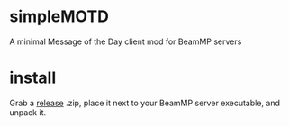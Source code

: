 # simpleMOTD
A minimal Message of the Day client mod for BeamMP servers

# install
Grab a [release](https://github.com/StanleyDudek/simpleMOTD/releases) .zip, place it next to your BeamMP server executable, and unpack it.
